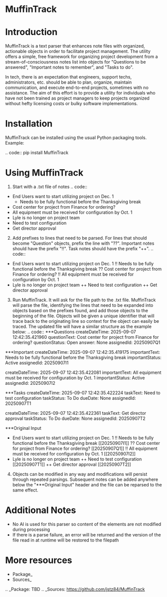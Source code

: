 MuffinTrack
==========


Introduction
============

MuffinTrack is a text parser that enhances note files with organized, actionable objects in order to facilitate project management. The utility offers a simple, free framework for organizing project development from a stream-of-consciousness notes list into objects for "Questions to be answered", "Important notes to remember", and "Tasks to do". 

In tech, there is an expectation that engineers, support techs, administrators, etc. should be able to plan, organize, maintain communication, and execute end-to-end projects, sometimes with no assistance. The aim of this effort is to provide a utility for individuals who have not been trained as project managers to keep projects organized without hefty licensing costs or bulky software implementations.

Installation
============

MuffinTrack can be installed using the usual Python packaging tools.
Example:

.. code::
 pip install MuffinTrack

Using MuffinTrack
========================

1. Start with a .txt file of notes
.. code::
 - End Users want to start utilizing project on Dec. 1
    - Needs to be fully functional before the Thanksgiving break
 - Cost center for project from Finance for ordering?
 - All equipment must be received for configuration by Oct. 1
 - Lyle is no longer on project team
 - Need to test configuration
 - Get director approval

2. Add prefixes to lines that need to be parsed. 
For lines that should become "Question" objects, prefix the line with "??". 
Important notes should have the prefix "!!". 
Task notes should have the prefix "++".
.. code::
 - End Users want to start utilizing project on Dec. 1
    !! Needs to be fully functional before the Thanksgiving break
 ?? Cost center for project from Finance for ordering?
 !! All equipment must be received for configuration by Oct. 1
 - Lyle is no longer on project team
 ++ Need to test configuration
 ++ Get director approval

3. Run MuffinTrack. It will ask for the file path to the .txt file. MuffinTrack will parse the file, identifying the lines that need to be expanded into objects based on the prefixes found, and add those objects to the beginning of the file. Objects will be given a unique identifier that will trace back to the originating line so context for the object can easily be traced. The updated file will have a similar structure as the example below:
.. code::
 ***Questions
 createDateTime: 2025-09-07 12:42:35.421960
 questionText:  Cost center for project from Finance for ordering?
 questionStatus: Open
 answer: None
 assignedId: 20250907Q1
 
 
 ***Important
 createDateTime: 2025-09-07 12:42:35.419175
 importantText:  Needs to be fully functional before the Thanksgiving break
 importantStatus: Active
 assignedId: 20250907I1

 createDateTime: 2025-09-07 12:42:35.422081
 importantText:  All equipment must be received for configuration by Oct. 1
 importantStatus: Active
 assignedId: 20250907I2


 ***Tasks
 createDateTime: 2025-09-07 12:42:35.422224
 taskText:  Need to test configuration
 taskStatus: To Do
 dueDate: None
 assignedId: 20250907T1

 createDateTime: 2025-09-07 12:42:35.422361
 taskText:  Get director approval
 taskStatus: To Do
 dueDate: None
 assignedId: 20250907T2

 ***Original Input
 - End Users want to start utilizing project on Dec. 1
     !! Needs to be fully functional before the Thanksgiving break [[20250907I1]]
 ?? Cost center for project from Finance for ordering? [[20250907Q1]]
 !! All equipment must be received for configuration by Oct. 1 [[20250907I2]]
 - Lyle is no longer on project team
 ++ Need to test configuration [[20250907T1]]
 ++ Get director approval [[20250907T2]]

4. Objects can be modified in any way and modifications will persist through repeated parsings. Subsequent notes can be added anywhere below the "***Original Input" header and the file can be reparsed to the same effect.


Additional Notes
===================
* No AI is used for this parser so content of the elements are not modified during processing
* If there is a parse failure, an error will be returned and the version of the file read in at runtime will be restored to the filepath



More resources
==============

* Package_
* Sources_

.. _Package: TBD
.. _Sources: https://github.com/jstz84/MuffinTrack